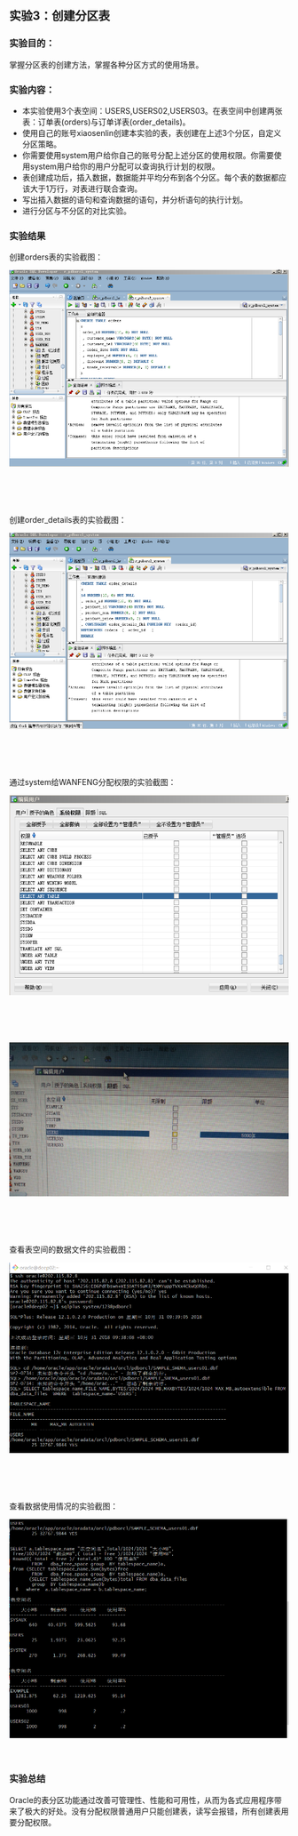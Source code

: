 ## 实验3：创建分区表

### 实验目的：

掌握分区表的创建方法，掌握各种分区方式的使用场景。

### 实验内容：
- 本实验使用3个表空间：USERS,USERS02,USERS03。在表空间中创建两张表：订单表(orders)与订单详表(order_details)。
- 使用自己的账号xiaosenlin创建本实验的表，表创建在上述3个分区，自定义分区策略。
- 你需要使用system用户给你自己的账号分配上述分区的使用权限。你需要使用system用户给你的用户分配可以查询执行计划的权限。
- 表创建成功后，插入数据，数据能并平均分布到各个分区。每个表的数据都应该大于1万行，对表进行联合查询。
- 写出插入数据的语句和查询数据的语句，并分析语句的执行计划。
- 进行分区与不分区的对比实验。
### 实验结果

创建orders表的实验截图：

![图1-1](https://github.com/lwjbox/oracle/blob/master/test3/1-1.png?raw=true) 
</br></br></br></br></br>

创建order_details表的实验截图：

![图1-2](https://github.com/lwjbox/oracle/blob/master/test3/1-2.png?raw=true) 
</br></br></br></br></br>

通过system给WANFENG分配权限的实验截图：

![图1-3](https://github.com/lwjbox/oracle/blob/master/test3/1-3.png?raw=true) 
</br></br></br></br></br>

![图1-4](https://github.com/lwjbox/oracle/blob/master/test3/1-4.PNG?raw=true) 
</br></br></br></br></br>

查看表空间的数据文件的实验截图：

![图1-5](https://github.com/lwjbox/oracle/blob/master/test3/1-5.png?raw=true) 
</br></br></br></br></br>

查看数据使用情况的实验截图：

![图1-6](https://github.com/lwjbox/oracle/blob/master/test3/1-6.png?raw=true) 
</br></br></br>

### 实验总结
Oracle的表分区功能通过改善可管理性、性能和可用性，从而为各式应用程序带来了极大的好处。没有分配权限普通用户只能创建表，读写会报错，所有创建表用要分配权限。

